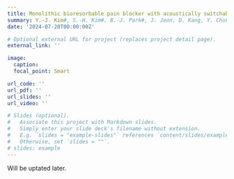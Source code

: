```yaml
---
title: Monolithic bioresorbable pain blocker with acoustically switchable triboelectric field
summary: Y.-J. Kim#, S.-H. Kim#, B.-J. Park#, J. Jeon, D. Kang, Y. Chung, J.-H. Hwang, H.-J. Yoon, K. H. Lee*, B.-O. Choi*, S.-W. Kim*, **Nature Biomedical Engineering**, accepted.
date: '2024-07-20T00:00:00Z'

# Optional external URL for project (replaces project detail page).
external_link: ''

image:
  caption:   
  focal_point: Smart

url_code: ''
url_pdf: ''
url_slides: ''
url_video: ''

# Slides (optional).
#   Associate this project with Markdown slides.
#   Simply enter your slide deck's filename without extension.
#   E.g. `slides = "example-slides"` references `content/slides/example-slides.md`.
#   Otherwise, set `slides = ""`.
# slides: example
---
```


Will be uptated later.
